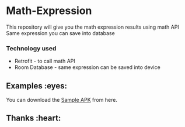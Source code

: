 # Math-Expression

This repository will give you the math expression results using math API
Same expression you can save into database

### Technology used

* Retrofit - to call math API
* Room Database - same expression can be saved into device


<h2 id="Sample APK">Examples :eyes:</h2>

You can download the [Sample APK](https://drive.google.com/file/d/1dh-lcl9pdsdko4QIoeakRSVbnYDBaBPU/view?usp=sharing) from here.

<h2 id="creators">Thanks :heart:</h2>

